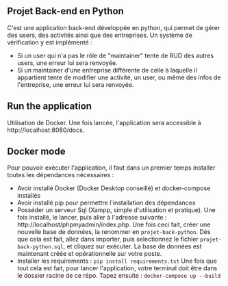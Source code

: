 ## Projet Back-end en Python
C'est une application back-end développée en python, qui permet de gérer des users, des activités ainsi que des entreprises.
Un système de vérification y est implémenté : 
  - Si un user qui n'a pas le rôle de "maintainer" tente de RUD des autres users, une erreur lui sera renvoyée.
  - Si un maintainer d'une entreprise différente de celle à laquelle il appartient tente de modifier une activité, un user, ou même des infos de l'entreprise, une erreur lui sera renvoyée.

## Run the application
Utilisation de Docker.
Une fois lancée, l'application sera accessible à http://localhost:8080/docs.

## Docker mode
Pour pouvoir exécuter l'application, il faut dans un premier temps installer toutes les dépendances nécessaires : 
  - Avoir installé Docker (Docker Desktop conseillé) et docker-compose installés
  - Avoir installé pip pour permettre l'installation des dépendances
  - Posséder un serveur Sql (Xampp, simple d'utilisation et pratique). Une fois installé, le lancer, puis aller à l'adresse suivante : http://localhost/phpmyadmin/index.php. Une fois ceci fait, créer une nouvelle base de données, la renommer en `projet-back-python`. Dès que cela est fait, allez dans importer, puis selectionnez le fichier `projet-back-python.sql`, et cliquez sur exécuter. La base de données est maintenant créée et opérationnelle sur votre poste.
  - Installer les requirements : `pip install requirements.txt`
Une fois que tout cela est fait, pour lancer l'application, votre terminal doit être dans le dossier racine de ce répo. Tapez ensuite :
`docker-compose up --build`

